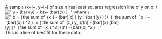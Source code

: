 A sample (x~i~, y~i~) of size n has least squares regression line of y
on x: \\
![' y - (bar)(y) = b(x- (bar)(x) ) , '](../dictionary/equation_images/1803.1..png)
where \\
![' b = ( the sum of  (x\_i - (bar)(x) ) (y\_i (bar)(y) ) )/  (  the sum of  ( x\_i - (bar)(x) ) \^2 )  = ( the sum of  (x\_i y\_i)/(n) - (bar)(x) (bar)(y) )/  ( the sum of  (x\_i \^2 )/(n) - (bar)(x) \^2 )  . '](../dictionary/equation_images/1803.2..png)
This is a line of best fit for these data.
